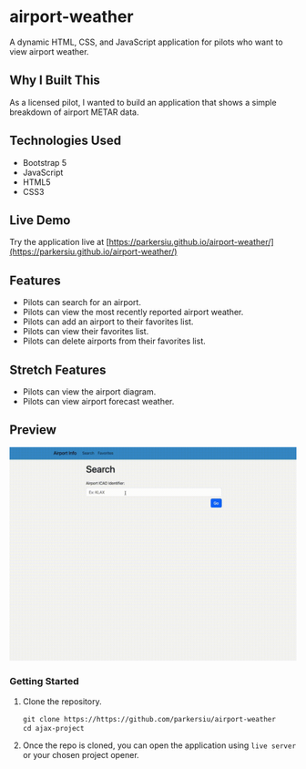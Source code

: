 # airport-weather

A dynamic HTML, CSS, and JavaScript application for pilots who want to view airport weather.

## Why I Built This

As a licensed pilot, I wanted to build an application that shows a simple breakdown of airport METAR data.

## Technologies Used

- Bootstrap 5
- JavaScript
- HTML5
- CSS3

## Live Demo

Try the application live at [https://parkersiu.github.io/airport-weather/](https://parkersiu.github.io/airport-weather/)

## Features

- Pilots can search for an airport.
- Pilots can view the most recently reported airport weather.
- Pilots can add an airport to their favorites list.
- Pilots can view their favorites list.
- Pilots can delete airports from their favorites list.

## Stretch Features

- Pilots can view the airport diagram.
- Pilots can view airport forecast weather.

## Preview

![Airport Weather](assets/airport-weather.gif)

### Getting Started

1. Clone the repository.

    ```shell
    git clone https://https://github.com/parkersiu/airport-weather
    cd ajax-project
    ```


1. Once the repo is cloned, you can open the application using `live server` or your chosen project opener.
